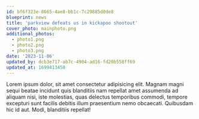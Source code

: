 ```yaml
---
id: bf6f323e-8665-4ae8-bb1c-7c29885d0de8
blueprint: news
title: 'parkview defeats us in kickapoo shootout'
cover_photo: mainphoto.png
additional_photos:
  - photo1.png
  - photo2.png
  - photo3.png
date: '2023-11-06'
updated_by: dcb3e717-ab7c-4904-ad16-fd20b558ff69
updated_at: 1699413450
---
```

Lorem ipsum dolor, sit amet consectetur adipisicing elit. Magnam magni sequi beatae incidunt quis blanditiis nam repellat amet assumenda ad aliquam nisi, iste molestias, quas delectus temporibus commodi, tempore excepturi sunt facilis debitis illum praesentium nemo obcaecati. Quibusdam hic id aut. Modi, blanditiis repellat!